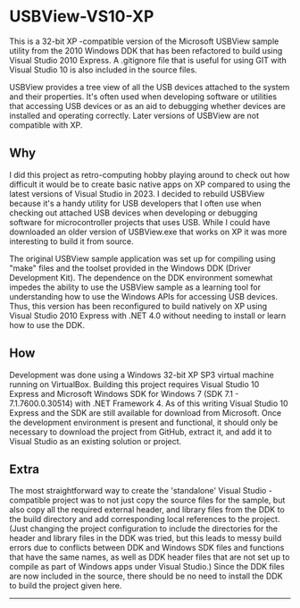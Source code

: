 # USBView-VS10-XP
This is a 32-bit XP -compatible version of the Microsoft USBView sample utility from the 2010 Windows DDK that has been refactored to build using Visual Studio 2010 Express. A .gitignore file that is useful for using GIT with Visual Studio 10 is also included in the source files.

USBView provides a tree view of all the USB devices attached to the system and their properties. It's often used when developing software or utilities that accessing USB devices or as an aid to debugging whether devices are installed and operating correctly. Later versions of USBView are not compatible with XP. 

## Why
I did this project as retro-computing hobby playing around to check out how difficult it would be to create basic native apps on XP compared to using the latest versions of Visual Studio in 2023. I decided to rebuild USBView because it's a handy utility for USB developers that I often use when checking out attached USB devices when developing or debugging software for microcontroller projects that uses USB. While I could have downloaded an older version of USBView.exe that works on XP it was more interesting to build it from source.

The original USBView sample application was set up for compiling using "make" files and the toolset provided in the Windows DDK (Driver Development Kit). The dependence on the DDK environment somewhat impedes the ability to use the USBView sample as a learning tool for understanding how to use the Windows APIs for accessing USB devices. Thus, this version has been reconfigured to build natively on XP using Visual Studio 2010 Express with .NET 4.0 without needing to install or learn how to use the DDK. 

## How
Development was done using a Windows 32-bit XP SP3 virtual machine running on VirtualBox. Building this project requires Visual Studio 10 Express and Microsoft Windows SDK for Windows 7 (SDK 7.1 - 7.1.7600.0.30514) with .NET Framework 4. As of this writing Visual Studio 10 Express and the SDK are still available for download from Microsoft. Once the development environment is present and functional, it should only be necessary to download the project from GitHub, extract it, and add it to Visual Studio as an existing solution or project.

## Extra
The most straightforward way to create the 'standalone' Visual Studio -compatible project was to not just copy the source files for the sample, but also copy all the required external header, and library files from the DDK to the build directory and add corresponding local references to the project. (Just changing the project configuration to include the directories for the header and library files in the DDK was tried, but this leads to messy build errors due to conflicts between DDK and Windows SDK files and functions that have the same names, as well as DDK header files that are not set up to compile as part of Windows apps under Visual Studio.) Since the DDK files are now included in the source, there should be no need to install the DDK to build the project given here.

---
